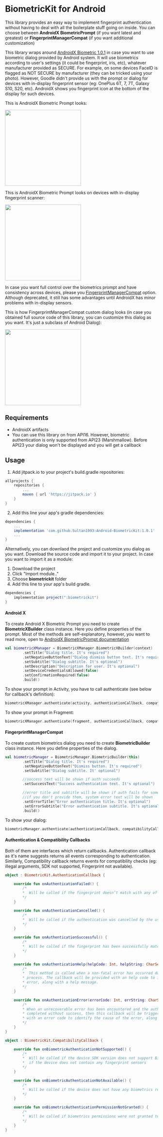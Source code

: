 # <a> BiometricKit for Android </a>

This library provides an easy way to implement fingerprint authentication without having to deal with all the boilerplate stuff going on inside. You can choose between <b>AndroidX BiometricPrompt</b> (if you want latest and greatest) or <b>FingerprintManagerCompat</b> (if you want additional customization)

This library wraps around <a href="https://developer.android.com/jetpack/androidx/releases/biometric">AndroidX Biometric 1.0.1</a> in case you want to use biometric dialog provided by Android system. It will use biometrics according to user's settings (it could be fingerprint, iris, etc), whatever manufacturer provided as SECURE. For example, on some devices FaceID is flagged as NOT SECURE by manufacturer (they can be tricked using your photo). However, Goodle didn't provide us with the prompt or dialog for devices with in-display fingerprint sensor (eg: OnePlus 6T, 7, 7T, Galaxy S10, S20, etc). AndroidX shows you fingerprint icon at the bottom of the display for such devices.

This is AndroidX Biometric Prompt looks:
<p><a href="https://github.com/Sultan1993/Android-BiometricKit/blob/master/screenshots/1.png" target="_blank"><img src="https://github.com/Sultan1993/Android-BiometricKit/blob/master/screenshots/1.png" width="250" style="max-width:100%;"></a></p>

This is AndroidX Biometric Prompt looks on devices with in-display fingerprint scanner:
<p><a href="https://github.com/Sultan1993/Android-BiometricKit/blob/master/screenshots/2.jpg" target="_blank"><img src="https://github.com/Sultan1993/Android-BiometricKit/blob/master/screenshots/2.jpg" width="250" style="max-width:100%;"></a></p>

In case you want full control over the biometrics prompt and have consistency across devices, please you <a href="https://developer.android.com/reference/android/support/v4/hardware/fingerprint/FingerprintManagerCompat">FingerprintManagerCompat</a> option. Although deprecated, it still has some advantages until AndroidX has minor problems with in-display sensors.

This is how FingerprintManagerCompat custom dialog looks (in case you obtained full source code of this library, you can customize this dialog as you want. It's just a subclass of Android Dialog):
<p><a href="https://github.com/Sultan1993/Android-BiometricKit/blob/master/screenshots/3.png" target="_blank"><img src="https://github.com/Sultan1993/Android-BiometricKit/blob/master/screenshots/3.png" width="250" style="max-width:100%;"></a></p>

## Requirements
- AndroidX artifacts
- You can use this library on from API16. However, biometric authentication is only supported from API23 (Marshmallow). Before API23 your dialog won't be displayed and you will get a callback

## Usage

1. Add jitpack.io to your project's build.gradle repositories:

```gradle
allprojects {
	repositories {
		...
		maven { url 'https://jitpack.io' }
	}
}
```

2. Add this line your app's gradle dependencies:

```gradle
dependencies {
	...
	implementation 'com.github.Sultan1993:Android-BiometricKit:1.0.1'
	...
}
```

Alternatively, you can downlaod the project and customize you dialog as you want. Download the source code and import it to your project. In case you want to import it as a module: 
1. Download the project
2. Click "Import module.."
3. Choose <b>biometrickit</b> folder
4. Add this line to your app's build gradle.

```gradle
dependencies {
	implementation project(":biometrickit")
}
```

#### Android X

To create Android X Biometric Prompt you need to create <b>BiometricXBuilder</b> class instance. Here you define properties of the prompt. Most of the methods are self-explanatory, however, you want to read more, open to <a href="https://developer.android.com/reference/androidx/biometric/BiometricPrompt.PromptInfo.Builder?hl=ru">AndroidX BiometricPrompt documentation</a>

```kotlin
val biometricXManager = BiometricXManager.BiometricXBuilder(context)
		.setTitle("Dialog title. It's required")
		.setNegativeButtonText("Dialog dismiss button text. It's required")
		.setSubtitle("Dialog subtitle. It's optional")
		.setDescription("Description for user. It's optional")
        .setDeviceCredentialsAllowed(false)
		.setConfirmationRequired(false)
		.build()
```

To show your prompt in Activity, you have to call authenticate (see below for callback's definition):
```kotlin
biometricXManager.authenticate(activity, authenticationCallback, compatibilityCallback)
```

To show your prompt in Fragment:

```kotlin
biometricXManager.authenticate(fragment, authenticationCallback, compatibilityCallback)
```

#### FingerprintManagerCompat

To create custom biometrics dialog you need to create <b>BiometricBuilder</b> class instance. Here you define properties of the dialog.

```kotlin
val biometricManager = BiometricManager.BiometricBuilder(this)
		.setTitle("Dialog title. It's required")
		.setNegativeButtonText("Dismiss button. It's required")
		.setSubtitle("Dialog subtitle. It' optional")

		//success text will be shown if auth succeeds
		.setSuccessText("Success authentication text. It's optional")

		//error title and subtitle will be shown if auth fails for some reason
		//if you don't provide them, system error text will be shown
		.setErrorTitle("Error authentication title. It's optional")
		.setErrorSubtitle("Error authentication subtitle. It's optional")
		.build()
```

To show your dialog:

```kotlin
biometricManager.authenticate(authenticationCallback, compatibilityCallback)
```

#### Authentication & Compatibility Callbacks

Both of them are interfaces which return callbacks. Authentication callback as it's name suggests returns all events corresponding to authentication. Similarly, Compatibility callback returns events for compatibility checks (eg: illegal arguments, SDK not supported, Fingerprint not available).


```kotlin
object : BiometricKit.AuthenticationCallback {

	override fun onAuthenticationFailed() {
		/*  
		*  Will be called if the fingerprint doesn’t match with any of the fingerprints registered on the device
		*/        
	}

	override fun onAuthenticationCancelled() {
        /*  
		*  Will be called if the authentication was cancelled by the user
		*/          
	}

	override fun onAuthenticationSuccessful() {
        /*  
		*  Will be called if the fingerprint has been successfully matched with one of the fingerprints in the device
		*/           
	}

	override fun onAuthenticationHelp(helpCode: Int, helpString: CharSequence?) {
		/*  
		*  This method is called when a non-fatal error has occurred during the authentication 
		* process. The callback will be provided with an help code to identify the cause of the 
		* error, along with a help message.
		*/         
	}

	override fun onAuthenticationError(errorCode: Int, errString: CharSequence?) {
		/*  
		* When an unrecoverable error has been encountered and the authentication process has 
		* completed without success, then this callback will be triggered. The callback is provided 
		* with an error code to identify the cause of the error, along with the error message. 
		*/           
	}
}
```


```kotlin
object : BiometricKit.CompatibilityCallback {

	override fun onBiometricAuthenticationNotSupported() {
		/*  
		*  Will be called if the device SDK version does not support Biometric authentication or 
		*  if the device does not contain any fingerprint sensors 
		*/
	}

	override fun onBiometricAuthenticationNotAvailable() {
        /*  
		*  Will be called if the device does not have any biometrics registered in the device 
		*/  
	}

	override fun onBiometricAuthenticationPermissionNotGranted() {
        /*  
		*  Will be called if biometrics permissions were not granted to the app
		*/      
	}
}
```
